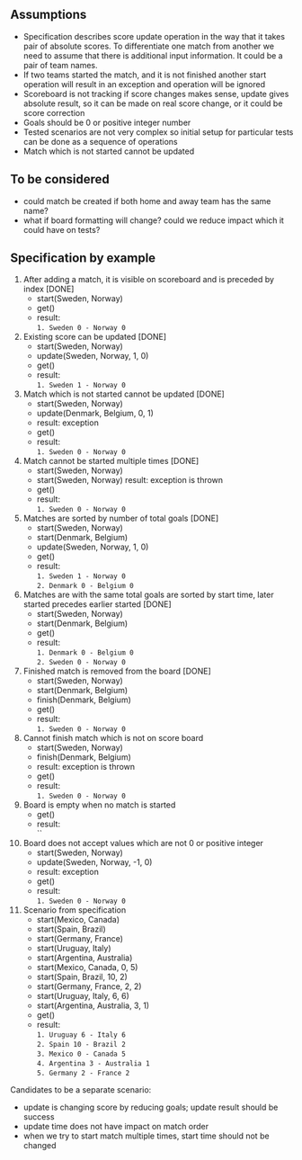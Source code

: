 ## Assumptions
- Specification describes score update operation in the way that it takes pair of absolute scores. To differentiate 
one match from another we need to assume that there is additional input information. It could be a pair of team names.
- If two teams started the match, and it is not finished another start operation will result in an exception and 
  operation will be ignored
- Scoreboard is not tracking if score changes makes sense, update gives absolute result, so it can be made on real 
  score change, or it could be score correction
- Goals should be 0 or positive integer number
- Tested scenarios are not very complex so initial setup for particular tests can be done as a sequence of operations
- Match which is not started cannot be updated

## To be considered
- could match be created if both home and away team has the same name?
- what if board formatting will change? could we reduce impact which it could have on tests?

## Specification by example
1. After adding a match, it is visible on scoreboard and is preceded by index [DONE]
   - start(Sweden, Norway) 
   - get()
   - result: \
     `1. Sweden 0 - Norway 0`
2. Existing score can be updated [DONE]
   - start(Sweden, Norway)
   - update(Sweden, Norway, 1, 0)
   - get()
   - result: \
     `1. Sweden 1 - Norway 0`
3. Match which is not started cannot be updated [DONE]
    - start(Sweden, Norway)
    - update(Denmark, Belgium, 0, 1)
    - result: exception
    - get()
    - result: \
      `1. Sweden 0 - Norway 0`
4. Match cannot be started multiple times [DONE]
   - start(Sweden, Norway)
   - start(Sweden, Norway)
   result: exception is thrown
   - get()
   - result: \
     `1. Sweden 0 - Norway 0`
5. Matches are sorted by number of total goals [DONE]
   - start(Sweden, Norway)
   - start(Denmark, Belgium)
   - update(Sweden, Norway, 1, 0)
   - get()
   - result: \
     `1. Sweden 1 - Norway 0` \
     `2. Denmark 0 - Belgium 0` 
6. Matches are with the same total goals are sorted by start time, later started precedes earlier started [DONE]
   - start(Sweden, Norway)
   - start(Denmark, Belgium)
   - get()
   - result: \
     `1. Denmark 0 - Belgium 0` \
     `2. Sweden 0 - Norway 0`
7. Finished match is removed from the board [DONE]
   - start(Sweden, Norway)
   - start(Denmark, Belgium)
   - finish(Denmark, Belgium)
   - get()
   - result: \
     `1. Sweden 0 - Norway 0`
8. Cannot finish match which is not on score board
    - start(Sweden, Norway)
    - finish(Denmark, Belgium)
    - result: exception is thrown 
    - get()
    - result: \
      `1. Sweden 0 - Norway 0`
9. Board is empty when no match is started
   - get()
   - result: \
     ``
10. Board does not accept values which are not 0 or positive integer
    - start(Sweden, Norway)
    - update(Sweden, Norway, -1, 0)
    - result: exception
    - get()
    - result: \
     `1. Sweden 0 - Norway 0`
11. Scenario from specification
    - start(Mexico, Canada)
    - start(Spain, Brazil)
    - start(Germany, France)
    - start(Uruguay, Italy)
    - start(Argentina, Australia)
    - start(Mexico, Canada, 0, 5)
    - start(Spain, Brazil, 10, 2)
    - start(Germany, France, 2, 2)
    - start(Uruguay, Italy, 6, 6)
    - start(Argentina, Australia, 3, 1)
    - get()
    - result: \
      `1. Uruguay 6 - Italy 6` \
      `2. Spain 10 - Brazil 2` \
      `3. Mexico 0 - Canada 5` \
      `4. Argentina 3 - Australia 1` \
      `5. Germany 2 - France 2`


Candidates to be a separate scenario:
- update is changing score by reducing goals; update result should be success
- update time does not have impact on match order
- when we try to start match multiple times, start time should not be changed
